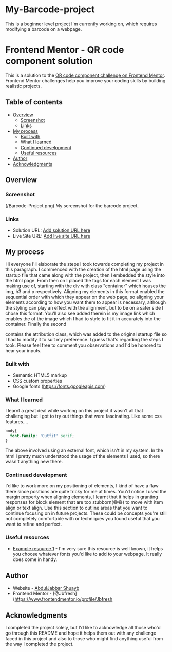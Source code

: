 # My-Barcode-project
This is a beginner level project I'm currently working on, which requires modifying a barcode on a webpage.

# Frontend Mentor - QR code component solution

This is a solution to the [QR code component challenge on Frontend Mentor](https://www.frontendmentor.io/challenges/qr-code-component-iux_sIO_H). Frontend Mentor challenges help you improve your coding skills by building realistic projects.

## Table of contents

- [Overview](#overview)
  - [Screenshot](#screenshot)
  - [Links](#links)
- [My process](#my-process)
  - [Built with](#built-with)
  - [What I learned](#what-i-learned)
  - [Continued development](#continued-development)
  - [Useful resources](#useful-resources)
- [Author](#author)
- [Acknowledgments](#acknowledgments)


## Overview

### Screenshot

(/Barcode-Project.png)
My screenshot for the barcode project.

### Links

- Solution URL: [Add solution URL here](https://your-solution-url.com)
- Live Site URL: [Add live site URL here](https://https://jbfresh.github.io/My-Barcode-project/)

## My process
Hi everyone I'll elaborate the steps I took towards completing my project in this paragraph.
I commenced with the creation of the html page using the startup file that came along with the project, then I embedded the style into the html page. From then on I placed the tags for each element I was making use of, starting with the div with class "container" which houses the img, h3 and p respectively. Aligning my elements in this format enabled the sequential order with which they appear on the web page, so aligning your elements according to how you want them to appear is necessary, although the styling can play an effect with the alignment, but to be on a safer side I chose this format. You'll also see added therein is my image link which enables the of the image which I had to style to fit it in accurately into the container.
Finally the second <div> contains the attribution class, which was added to the original startup file so I had to modify it to suit my preference.
I guess that's regarding the steps I took. Please feel free to comment you observations and I'd be honored to hear your inputs.
### Built with

- Semantic HTML5 markup
- CSS custom properties
- Google fonts (https://fonts.googleapis.com)


### What I learned

 I learnt a great deal while working on this project it wasn't all that challenging but I got to try out things that were fascinating. Like some css features....
 ```css
 body{
   font-family: 'Outfit' serif;
 }
 ```
 The above involved using an external font, which isn't in my system.
 In the html I pretty much understood the usage of the elements I used, so there wasn't anything new there.

### Continued development
I'd like to work more on my positioning of elements, I kind of have a flaw there since positions are quite tricky for me at times.
You'd notice I used the margin property when aligning elements, I learnt that it helps in granting responses for block element that are too stubborn(😅😅) to move with item align or text align.
Use this section to outline areas that you want to continue focusing on in future projects. These could be concepts you're still not completely comfortable with or techniques you found useful that you want to refine and perfect.

### Useful resources

- [Example resource 1](https://fonts.googleapis.com) - I'm very sure this resource is well known, it helps you choose whatever fonts you'd like to add to your webpage. It really does come in handy.

## Author

- Website - [AbdulJabbar Shuayb](https://www.https://jbfresh.github.io/My-Barcode-project/)
- Frontend Mentor - [@Jbfresh](https://www.frontendmentor.io/profile/Jbfresh

## Acknowledgments

I completed the project solely, but I'd like to acknowledge all those who'd go through this README and hope it helps them out with any challenge faced in this project and also to those who might find anything useful from the way I completed the project.
